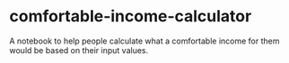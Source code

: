 # comfortable-income-calculator
A notebook to help people calculate what a comfortable income for them would be based on their input values.
